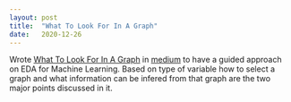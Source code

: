 ```yaml
---
layout: post
title:  "What To Look For In A Graph"
date:   2020-12-26
---
```


Wrote [What To Look For In A Graph](https://09kartikeya.medium.com/what-to-look-for-in-a-graph-5c2cf85c7446) in [medium](https://www.medium.com) to have a guided approach on EDA for Machine Learning. Based on type of variable how to select a graph and what information can be infered from that graph are the two major points discussed in it.
